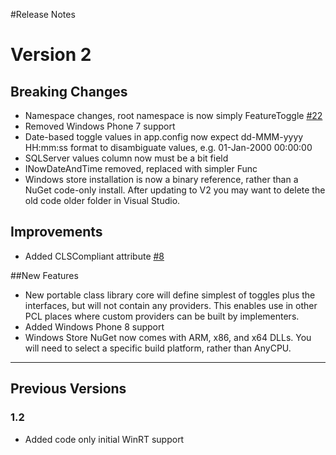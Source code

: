 #Release Notes 

# Version 2

## Breaking Changes

* Namespace changes, root namespace is now simply FeatureToggle [#22](https://github.com/jason-roberts/FeatureToggle/issues/22)
* Removed Windows Phone 7 support
* Date-based toggle values in app.config now expect dd-MMM-yyyy HH:mm:ss format to disambiguate values, e.g. 01-Jan-2000 00:00:00
* SQLServer values column now must be a bit field
* INowDateAndTime removed, replaced with simpler Func<DateTime>
* Windows store installation is now a binary reference, rather than a NuGet code-only install. After updating to V2 you may want to delete the old code older folder in Visual Studio.

## Improvements

* Added CLSCompliant attribute [#8](https://github.com/jason-roberts/FeatureToggle/pull/8)



##New Features

* New portable class library core will define simplest of toggles plus the interfaces, but will not contain any providers. This enables use in other PCL places where custom providers can be built by implementers. 
* Added Windows Phone 8 support
* Windows Store NuGet now comes with ARM, x86, and x64 DLLs. You will need to select a specific build platform, rather than AnyCPU.


-------------------------------------------------

## Previous Versions

### 1.2

* Added code only initial WinRT support